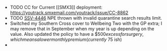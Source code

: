 - TODO CC for Current [[SMX3]] deployment: https://youtrack.smxemail.com/youtrack/issue/CC-8862
- TODO [SSV-4446](https://youtrack.smxemail.com/youtrack/issue/SSV-4446) NPE thrown with invalid quarantine search results limit.
- Switched my Southern Cross cover to Wellbeing Two with the GP extra; I may remove that in September when my year is up depending on the value. Also updated the policy to have a $$500 excess for surgery, which means a lower monthly premium (currently ~$75 ish)
-
